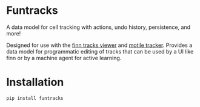 # Funtracks
A data model for cell tracking with actions, undo history, persistence, and more!

Designed for use with the [finn tracks viewer](https://github.com/funkelab/finn) and [motile tracker](https://github.com/funkelab/motile_tracker). Provides a data model for programmatic editing of tracks that can be used by a UI like finn or by a machine agent for active learning.

# Installation
`pip install funtracks`

